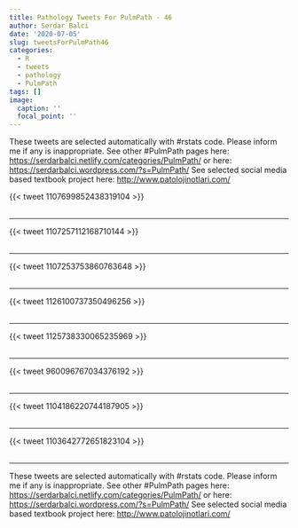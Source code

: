 ```yaml
---
title: Pathology Tweets For PulmPath - 46
author: Serdar Balci
date: '2020-07-05'
slug: tweetsForPulmPath46
categories:
  - R
  - tweets
  - pathology
  - PulmPath
tags: []
image:
  caption: ''
  focal_point: ''
---
```



These tweets are selected automatically with #rstats code. Please inform me if any is inappropriate.
See other #PulmPath pages here: https://serdarbalci.netlify.com/categories/PulmPath/  or here: https://serdarbalci.wordpress.com/?s=PulmPath/ 
See selected social media based textbook project here: http://www.patolojinotlari.com/

{{< tweet 1107699852438319104 >}}
<br>
<br>
<hr>
{{< tweet 1107257112168710144 >}}
<br>
<br>
<hr>
{{< tweet 1107253753860763648 >}}
<br>
<br>
<hr>
{{< tweet 1126100737350496256 >}}
<br>
<br>
<hr>
{{< tweet 1125738330065235969 >}}
<br>
<br>
<hr>
{{< tweet 960096767034376192 >}}
<br>
<br>
<hr>
{{< tweet 1104186220744187905 >}}
<br>
<br>
<hr>
{{< tweet 1103642772651823104 >}}
<br>
<br>
<hr>


These tweets are selected automatically with #rstats code. Please inform me if any is inappropriate.
See other #PulmPath pages here: https://serdarbalci.netlify.com/categories/PulmPath/  or here: https://serdarbalci.wordpress.com/?s=PulmPath/ 
See selected social media based textbook project here: http://www.patolojinotlari.com/
